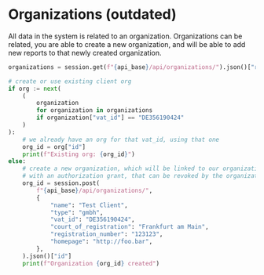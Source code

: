 # Organizations (outdated)

All data in the system is related to an organization. Organizations can be
related, you are able to create a new organization, and will be able to add
new reports to that newly created organization.

```python
organizations = session.get(f"{api_base}/api/organizations/").json()["results"]

# create or use existing client org
if org := next(
    (
        organization
        for organization in organizations
        if organization["vat_id"] == "DE356190424"
    )
):
    # we already have an org for that vat_id, using that one
    org_id = org["id"]
    print(f"Existing org: {org_id}")
else:
    # create a new organization, which will be linked to our organization
    # with an authorization grant, that can be revoked by the organization
    org_id = session.post(
        f"{api_base}/api/organizations/",
        {
            "name": "Test Client",
            "type": "gmbh",
            "vat_id": "DE356190424",
            "court_of_registration": "Frankfurt am Main",
            "registration_number": "123123",
            "homepage": "http://foo.bar",
        },
    ).json()["id"]
    print(f"Organization {org_id} created")
```
